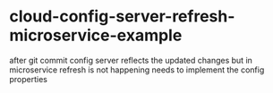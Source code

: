 # cloud-config-server-refresh-microservice-example
 after git commit config server reflects the updated changes but in microservice refresh is not happening needs to implement the config properties
